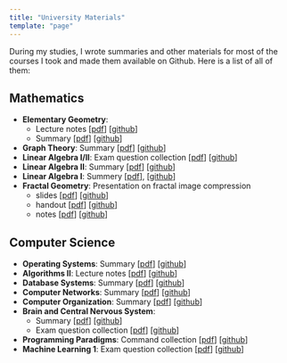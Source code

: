 ```yaml
---
title: "University Materials"
template: "page"
---
```


During my studies, I wrote summaries and other materials for most of the courses I took and made them available on Github. Here is a list of all of them:

## Mathematics

- **Elementary Geometry**:
  - Lecture notes [[pdf](https://github.com/jens-ox/elementare-geometrie/raw/master/main.pdf)] [[github](https://github.com/jens-ox/elementare-geometrie)]
  - Summary [[pdf](https://github.com/jens-ox/elementare-geometrie/raw/master/main.pdf)] [[github](https://github.com/jens-ox/elementare-geometrie/)]
- **Graph Theory**: Summary [[pdf](https://github.com/jens-ox/graph-theory-summary/raw/master/main.pdf)] [[github](https://github.com/jens-ox/graph-theory-summary)]
- **Linear Algebra I/II**: Exam question collection [[pdf](https://github.com/jens-ox/Klausuraufgaben-LA/raw/master/main.pdf)] [[github](https://github.com/jens-ox/Klausuraufgaben-LA)]
- **Linear Algebra II**: Summary [[pdf](https://github.com/jens-ox/Zusammenfassung-LA2/raw/master/Zusammenfassung-LA2.pdf)] [[github](https://github.com/jens-ox/Zusammenfassung-LA2)]
- **Linear Algebra I**: Summery [[pdf](https://github.com/jens-ox/Zusammenfassung-LA1/raw/master/Zusammenfassung-LA1.pdf)], [[github](https://github.com/jens-ox/Zusammenfassung-LA1)]
- **Fractal Geometry**: Presentation on fractal image compression
  - slides [[pdf](https://github.com/jens-ox/fractals-slides/raw/master/slides.pdf)] [[github](https://github.com/jens-ox/fractals-slides/)]
  - handout [[pdf](https://github.com/jens-ox/fractals-handout/raw/master/handout.pdf)] [[github](https://github.com/jens-ox/fractals-handout/)]
  - notes [[pdf](https://github.com/jens-ox/fractals-notes/raw/master/notes.pdf)] [[github](https://github.com/jens-ox/fractals-notes/)]

## Computer Science

- **Operating Systems**: Summary [[pdf](https://github.com/jens-ox/OS/raw/master/main.pdf)] [[github](https://github.com/jens-ox/OS)]
- **Algorithms II**: Lecture notes [[pdf](https://github.com/jens-ox/AlgoII-Skript/raw/master/main.pdf)] [[github](https://github.com/jens-ox/AlgoII-Skript)]
- **Database Systems**: Summary [[pdf](https://github.com/jens-ox/DBS/raw/master/main.pdf)] [[github](https://github.com/jens-ox/DBS)]
- **Computer Networks**: Summary [[pdf](https://github.com/jens-ox/RN-2/raw/master/main.pdf)] [[github](https://github.com/jens-ox/RN-2)]
- **Computer Organization**: Summary [[pdf](https://github.com/jens-ox/RO/raw/master/Zusammenfassung-RO.pdf)] [[github](https://github.com/jens-ox/RO)]
- **Brain and Central Nervous System**:
  - Summary [[pdf](https://github.com/jens-ox/gzns/raw/master/main.pdf)] [[github](https://github.com/jens-ox/gzns/)]
  - Exam question collection [[pdf](https://github.com/jens-ox/fragen-gzns/raw/master/main.pdf)] [[github](https://github.com/jens-ox/fragen-gzns/)]
- **Programming Paradigms**: Command collection [[pdf](https://github.com/jens-ox/propa/raw/master/main.pdf)] [[github](https://github.com/jens-ox/propa/)]
- **Machine Learning 1**: Exam question collection [[pdf](https://github.com/jens-ox/fragen-ml1/raw/master/main.pdf)] [[github](https://github.com/jens-ox/fragen-ml1/)]